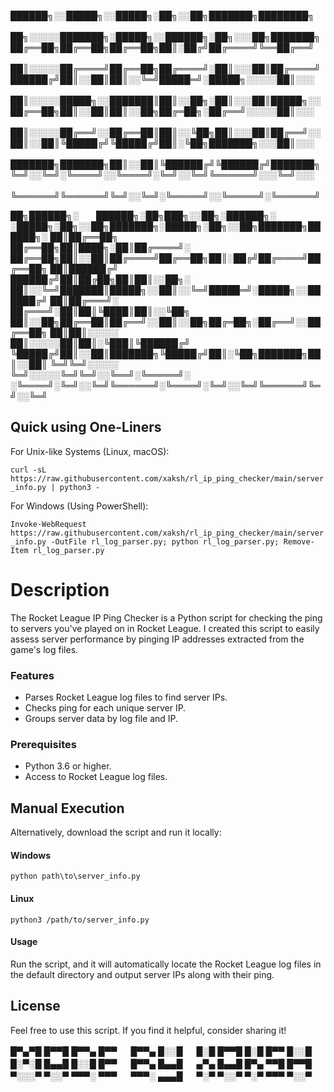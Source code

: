
██████╗░░█████╗░░█████╗░██╗░░██╗███████╗████████╗  ██╗░░░░░███████╗░█████╗░░██████╗░██╗░░░██╗███████╗
██╔══██╗██╔══██╗██╔══██╗██║░██╔╝██╔════╝╚══██╔══╝  ██║░░░░░██╔════╝██╔══██╗██╔════╝░██║░░░██║██╔════╝
██████╔╝██║░░██║██║░░╚═╝█████═╝░█████╗░░░░░██║░░░  ██║░░░░░█████╗░░███████║██║░░██╗░██║░░░██║█████╗░░
██╔══██╗██║░░██║██║░░██╗██╔═██╗░██╔══╝░░░░░██║░░░  ██║░░░░░██╔══╝░░██╔══██║██║░░╚██╗██║░░░██║██╔══╝░░
██║░░██║╚█████╔╝╚█████╔╝██║░╚██╗███████╗░░░██║░░░  ███████╗███████╗██║░░██║╚██████╔╝╚██████╔╝███████╗
╚═╝░░╚═╝░╚════╝░░╚════╝░╚═╝░░╚═╝╚══════╝░░░╚═╝░░░  ╚══════╝╚══════╝╚═╝░░╚═╝░╚═════╝░░╚═════╝░╚══════╝

██╗██████╗░  ██████╗░██╗███╗░░██╗░██████╗░  ░█████╗░██╗░░██╗███████╗░█████╗░██╗░░██╗███████╗██████╗░
██║██╔══██╗  ██╔══██╗██║████╗░██║██╔════╝░  ██╔══██╗██║░░██║██╔════╝██╔══██╗██║░██╔╝██╔════╝██╔══██╗
██║██████╔╝  ██████╔╝██║██╔██╗██║██║░░██╗░  ██║░░╚═╝███████║█████╗░░██║░░╚═╝█████═╝░█████╗░░██████╔╝
██║██╔═══╝░  ██╔═══╝░██║██║╚████║██║░░╚██╗  ██║░░██╗██╔══██║██╔══╝░░██║░░██╗██╔═██╗░██╔══╝░░██╔══██╗
██║██║░░░░░  ██║░░░░░██║██║░╚███║╚██████╔╝  ╚█████╔╝██║░░██║███████╗╚█████╔╝██║░╚██╗███████╗██║░░██║
╚═╝╚═╝░░░░░  ╚═╝░░░░░╚═╝╚═╝░░╚══╝░╚═════╝░  ░╚════╝░╚═╝░░╚═╝╚══════╝░╚════╝░╚═╝░░╚═╝╚══════╝╚═╝░░╚═╝

## Quick using One-Liners
For Unix-like Systems (Linux, macOS):

`curl -sL https://raw.githubusercontent.com/xaksh/rl_ip_ping_checker/main/server_info.py | python3 -`

For Windows (Using PowerShell):

`Invoke-WebRequest https://raw.githubusercontent.com/xaksh/rl_ip_ping_checker/main/server_info.py -OutFile rl_log_parser.py; python rl_log_parser.py; Remove-Item rl_log_parser.py`

# Description
The Rocket League IP Ping Checker is a Python script for checking the ping to servers you've played on in Rocket League. I created this script to easily assess server performance by pinging IP addresses extracted from the game's log files.

### Features
- Parses Rocket League log files to find server IPs.
- Checks ping for each unique server IP.
- Groups server data by log file and IP.

### Prerequisites
- Python 3.6 or higher.
- Access to Rocket League log files.

## Manual Execution
Alternatively, download the script and run it locally:

#### Windows

`python path\to\server_info.py`

#### Linux

`python3 /path/to/server_info.py`

#### Usage
Run the script, and it will automatically locate the Rocket League log files in the default directory and output server IPs along with their ping.

## License
Feel free to use this script. If you find it helpful, consider sharing it!

█▀▄▀█ █▀▀█ █▀▀▄ █▀▀ 　 █▀▀▄ █░░█ 　 █░█ █▀▀█ █░█ █▀▀ █░░█ 
█░▀░█ █▄▄█ █░░█ █▀▀ 　 █▀▀▄ █▄▄█ 　 ▄▀▄ █▄▄█ █▀▄ ▀▀█ █▀▀█ 
▀░░░▀ ▀░░▀ ▀▀▀░ ▀▀▀ 　 ▀▀▀░ ▄▄▄█ 　 ▀░▀ ▀░░▀ ▀░▀ ▀▀▀ ▀░░▀